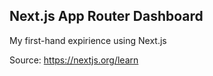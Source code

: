## Next.js App Router Dashboard


My first-hand expirience using Next.js

Source: 
https://nextjs.org/learn
